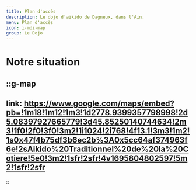 ```yaml
---
title: Plan d'accès
description: Le dojo d'aïkido de Dagneux, dans l'Ain.
menu: Plan d'accès
icon: i-mdi-map
group: Le Dojo
---
```


# Notre situation

::g-map
---
link: https://www.google.com/maps/embed?pb=!1m18!1m12!1m3!1d2778.9399357798998!2d5.08397927665779!3d45.85250140744634!2m3!1f0!2f0!3f0!3m2!1i1024!2i768!4f13.1!3m3!1m2!1s0x47f4b75df3b6ec2b%3A0x5cc64af374963f6e!2sAikido%20Traditionnel%20de%20la%20Cotiere!5e0!3m2!1sfr!2sfr!4v1695804802597!5m2!1sfr!2sfr
---
::
